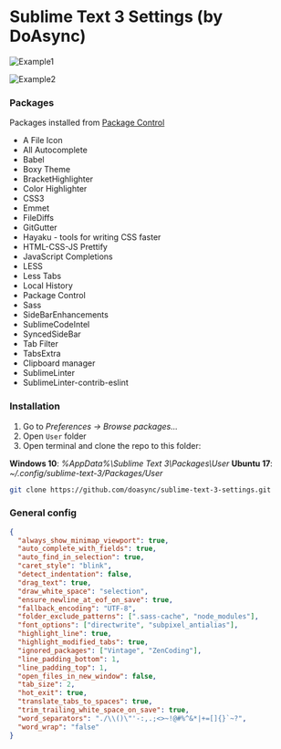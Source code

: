 # Sublime Text 3 Settings (by DoAsync)

![Example1](http://i.imgur.com/ZzlLkZG.png)

![Example2](http://i.imgur.com/wRwDALx.png)

### Packages

Packages installed from [Package Control](https://packagecontrol.io)

 - A File Icon
 - All Autocomplete
 - Babel
 - Boxy Theme
 - BracketHighlighter
 - Color Highlighter
 - CSS3
 - Emmet
 - FileDiffs
 - GitGutter
 - Hayaku - tools for writing CSS faster
 - HTML-CSS-JS Prettify
 - JavaScript Completions
 - LESS
 - Less Tabs
 - Local History
 - Package Control
 - Sass
 - SideBarEnhancements
 - SublimeCodeIntel
 - SyncedSideBar
 - Tab Filter
 - TabsExtra
 - Clipboard manager
 - SublimeLinter
 - Sublime​Linter-contrib-eslint

### Installation

1. Go to *Preferences -> Browse packages...*
2. Open `User` folder
3. Open terminal and clone the repo to this folder:

**Windows 10**: *%AppData%\Sublime Text 3\Packages\User*
**Ubuntu 17**: *~/.config/sublime-text-3/Packages/User*

  ```bash
  git clone https://github.com/doasync/sublime-text-3-settings.git
  ```

### General config

```json
{
  "always_show_minimap_viewport": true,
  "auto_complete_with_fields": true,
  "auto_find_in_selection": true,
  "caret_style": "blink",
  "detect_indentation": false,
  "drag_text": true,
  "draw_white_space": "selection",
  "ensure_newline_at_eof_on_save": true,
  "fallback_encoding": "UTF-8",
  "folder_exclude_patterns": [".sass-cache", "node_modules"],
  "font_options": ["directwrite", "subpixel_antialias"],
  "highlight_line": true,
  "highlight_modified_tabs": true,
  "ignored_packages": ["Vintage", "ZenCoding"],
  "line_padding_bottom": 1,
  "line_padding_top": 1,
  "open_files_in_new_window": false,
  "tab_size": 2,
  "hot_exit": true,
  "translate_tabs_to_spaces": true,
  "trim_trailing_white_space_on_save": true,
  "word_separators": "./\\()\"'-:,.;<>~!@#%^&*|+=[]{}`~?",
  "word_wrap": "false"
}
```
